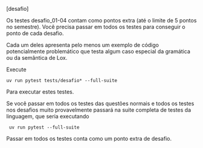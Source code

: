 [desafio]

Os testes desafio_01-04 contam como pontos extra (até o limite de 5 pontos no
semestre). Você precisa passar em todos os testes para conseguir o ponto de cada
desafio.

Cada um deles apresenta pelo menos um exemplo de código potencialmente
problemático que testa algum caso especial da gramática ou da semântica de Lox.

Execute 

    uv run pytest tests/desafio* --full-suite

Para executar estes testes. 

Se você passar em todos os testes das questões normais e todos os testes nos
desafios muito provavelmente passará na suite completa de testes da linguagem,
que seria executando

     uv run pytest --full-suite

Passar em todos os testes conta como um ponto extra de desafio.